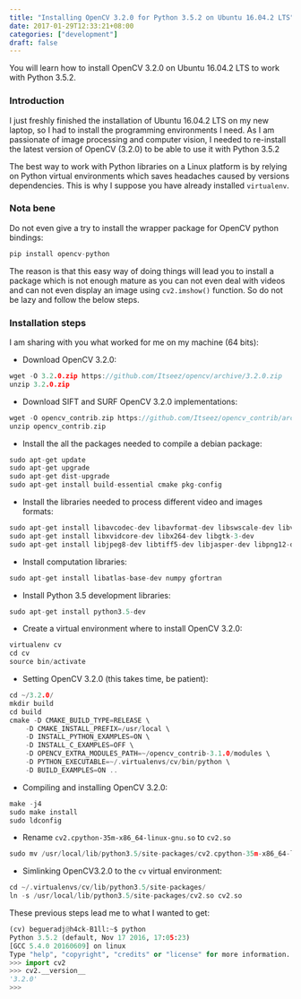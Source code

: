 ```yaml
---
title: "Installing OpenCV 3.2.0 for Python 3.5.2 on Ubuntu 16.04.2 LTS"
date: 2017-01-29T12:33:21+08:00
categories: ["development"]
draft: false
---
```

You will learn how to install OpenCV 3.2.0 on Ubuntu 16.04.2 LTS to work with Python 3.5.2.

### Introduction

I just freshly finished the installation of Ubuntu 16.04.2 LTS on my new laptop, so I had to install the programming environments I need. As I am passionate of image processing and computer vision, I needed to re-install the latest version of OpenCV (3.2.0) to be able to use it with Python 3.5.2

The best way to work with Python libraries on a Linux platform is by relying on Python virtual environments which saves headaches caused by versions dependencies. This is why I suppose you have already installed `virtualenv`.

### Nota bene

Do not even give a try to install the wrapper package for OpenCV python bindings:
```awk
pip install opencv-python
```
The reason is that this easy way of doing things will lead you to install a package which is not enough mature as you can not even deal with videos and can not even display an image using `cv2.imshow()` function. So do not be lazy and follow the below steps.

### Installation steps


I am sharing with you what worked for me on my machine (64 bits):


- Download OpenCV 3.2.0:
```c
wget -O 3.2.0.zip https://github.com/Itseez/opencv/archive/3.2.0.zip
unzip 3.2.0.zip
```

- Download SIFT and SURF OpenCV 3.2.0 implementations:
```c
wget -O opencv_contrib.zip https://github.com/Itseez/opencv_contrib/archive/3.2.0.zip
unzip opencv_contrib.zip
```

- Install the all the packages needed to compile a debian package:
```c
sudo apt-get update
sudo apt-get upgrade
sudo apt-get dist-upgrade
sudo apt-get install build-essential cmake pkg-config
```

- Install the libraries needed to process different video and images formats:
```c
sudo apt-get install libavcodec-dev libavformat-dev libswscale-dev libv4l-dev
sudo apt-get install libxvidcore-dev libx264-dev libgtk-3-dev
sudo apt-get install libjpeg8-dev libtiff5-dev libjasper-dev libpng12-dev
```

- Install computation libraries:

```c
sudo apt-get install libatlas-base-dev numpy gfortran
```

- Install Python 3.5 development libraries:

```c
sudo apt-get install python3.5-dev
```

- Create a virtual environment where to install OpenCV 3.2.0:
```c
virtualenv cv
cd cv
source bin/activate
```

- Setting OpenCV 3.2.0 (this takes time, be patient):
```c
cd ~/3.2.0/
mkdir build
cd build
cmake -D CMAKE_BUILD_TYPE=RELEASE \
    -D CMAKE_INSTALL_PREFIX=/usr/local \
    -D INSTALL_PYTHON_EXAMPLES=ON \
    -D INSTALL_C_EXAMPLES=OFF \
    -D OPENCV_EXTRA_MODULES_PATH=~/opencv_contrib-3.1.0/modules \
    -D PYTHON_EXECUTABLE=~/.virtualenvs/cv/bin/python \
    -D BUILD_EXAMPLES=ON ..
```

- Compiling and installing OpenCV 3.2.0:
```c
make -j4
sudo make install
sudo ldconfig
```

- Rename `cv2.cpython-35m-x86_64-linux-gnu.so` to `cv2.so`
```c
sudo mv /usr/local/lib/python3.5/site-packages/cv2.cpython-35m-x86_64-linux-gnu.so /usr/local/lib/python3.5/site-packages/cv2.so
```

- Simlinking OpenCV3.2.0 to the `cv` virtual environment:
```c
cd ~/.virtualenvs/cv/lib/python3.5/site-packages/
ln -s /usr/local/lib/python3.5/site-packages/cv2.so cv2.so
```

These previous steps lead me to what I wanted to get:
```python
(cv) begueradj@h4ck-B1ll:~$ python
Python 3.5.2 (default, Nov 17 2016, 17:05:23) 
[GCC 5.4.0 20160609] on linux
Type "help", "copyright", "credits" or "license" for more information.
>>> import cv2
>>> cv2.__version__
'3.2.0'
>>> 
```



